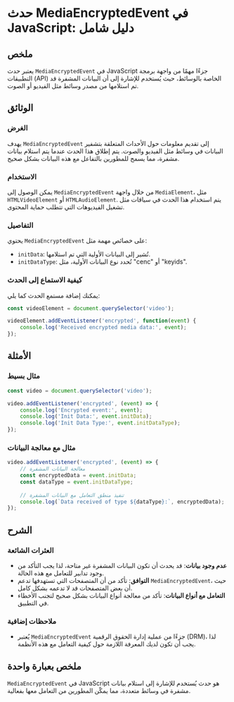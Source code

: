 <!--
Meta Description: # حدث MediaEncryptedEvent في JavaScript: دليل شامل ## ملخص يعتبر حدث `MediaEncryptedEvent` في JavaScript جزءًا مهمًا من واجهة برمجة التطبيقات (API) ال...
Meta Keywords: البيانات, event, mediaencryptedevent, javascript, إلى
-->

# حدث MediaEncryptedEvent في JavaScript: دليل شامل

## ملخص
يعتبر حدث `MediaEncryptedEvent` في JavaScript جزءًا مهمًا من واجهة برمجة التطبيقات (API) الخاصة بالوسائط، حيث يُستخدم للإشارة إلى أن البيانات المشفرة قد تم استلامها من مصدر وسائط مثل الفيديو أو الصوت.

## الوثائق
### الغرض
يهدف `MediaEncryptedEvent` إلى تقديم معلومات حول الأحداث المتعلقة بتشفير البيانات في وسائط مثل الفيديو والصوت. يتم إطلاق هذا الحدث عندما يتم استلام بيانات مشفرة، مما يسمح للمطورين بالتفاعل مع هذه البيانات بشكل صحيح.

### الاستخدام
يمكن الوصول إلى `MediaEncryptedEvent` من خلال واجهة `MediaElement`، مثل `HTMLVideoElement` أو `HTMLAudioElement`. يتم استخدام هذا الحدث في سياقات مثل تشغيل الفيديوهات التي تتطلب حماية المحتوى.

### التفاصيل
يحتوي `MediaEncryptedEvent` على خصائص مهمة مثل:
- `initData`: تُشير إلى البيانات الأولية التي تم استلامها.
- `initDataType`: تُحدد نوع البيانات الأولية، مثل "cenc" أو "keyids".

### كيفية الاستماع إلى الحدث
يمكنك إضافة مستمع الحدث كما يلي:
```javascript
const videoElement = document.querySelector('video');

videoElement.addEventListener('encrypted', function(event) {
    console.log('Received encrypted media data:', event);
});
```

## الأمثلة
### مثال بسيط
```javascript
const video = document.querySelector('video');

video.addEventListener('encrypted', (event) => {
    console.log('Encrypted event:', event);
    console.log('Init Data:', event.initData);
    console.log('Init Data Type:', event.initDataType);
});
```

### مثال مع معالجة البيانات
```javascript
video.addEventListener('encrypted', (event) => {
    // معالجة البيانات المشفرة
    const encryptedData = event.initData;
    const dataType = event.initDataType;
    
    // تنفيذ منطق التعامل مع البيانات المشفرة
    console.log(`Data received of type ${dataType}:`, encryptedData);
});
```

## الشرح
### العثرات الشائعة
- **عدم وجود بيانات**: قد يحدث أن تكون البيانات المشفرة غير متاحة، لذا يجب التأكد من وجود تدابير للتعامل مع هذه الحالة.
- **التوافق**: تأكد من أن المتصفحات التي تستهدفها تدعم `MediaEncryptedEvent`، حيث أن بعض المتصفحات قد لا تدعمه بشكل كامل.
- **التعامل مع أنواع البيانات**: تأكد من معالجة أنواع البيانات بشكل صحيح لتجنب الأخطاء في التطبيق.

### ملاحظات إضافية
- يُعتبر `MediaEncryptedEvent` جزءًا من عملية إدارة الحقوق الرقمية (DRM)، لذا يجب أن تكون لديك المعرفة اللازمة حول كيفية التعامل مع هذه الأنظمة.

## ملخص بعبارة واحدة
`MediaEncryptedEvent` في JavaScript هو حدث يُستخدم للإشارة إلى استلام بيانات مشفرة في وسائط متعددة، مما يمكّن المطورين من التعامل معها بفعالية.